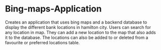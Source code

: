 # Bing-maps-Application

Creates an application that uses bing maps and a backend database to display the different bank locations in hamilton city. Users can search for any location in map. They can add a new location to the map that also adds it to the database. The locations can also be added to or deleted from a favourite or preferred locations table.

